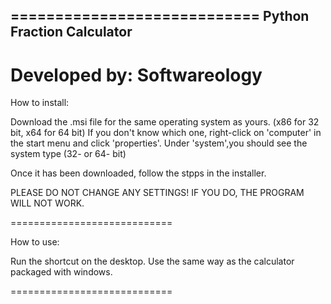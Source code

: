 ============================
 Python Fraction Calculator
----------------------------
 Developed by:
 Softwareology
============================

How to install:

Download the .msi file for the same operating system as yours.
(x86 for 32 bit, x64 for 64 bit)
If you don't know which one, right-click on 'computer' in the
start menu and click 'properties'. Under 'system',you should see
the system type (32- or 64- bit)

Once it has been downloaded, follow the stpps in the installer.

PLEASE DO NOT CHANGE ANY SETTINGS!
IF YOU DO, THE PROGRAM WILL NOT WORK.

============================

How to use:

Run the shortcut on the desktop. Use the same way
as the calculator packaged with windows.

============================
